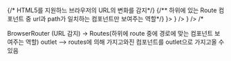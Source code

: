 <BrowserRouter>
    {/* HTML5를 지원하느 브라우저의  URL의 변화를 감지*/}
    <Routes>
    {/** 하위에 있는 Route 컴포넌트 중 url과 path가 일치하는 컴포넌트만 보여주는 역할*/}
      <Route element={<Layout/>}>
        <Route path='/' element={<MainPage/>} />
        <Route path='/todo/:todoId' element={<TodoPage/>} />
      </Route>
    </Routes>
    </BrowserRouter>
/*

BrowserRouter (URL 감지) -> Routes(하위에 route 중에 경로에 맞는 컴포넌트 보여주는 역할)
outlet --> routes에 의해 가지고와진 컴포넌트를 outlet으로 가지고올 수 있음
